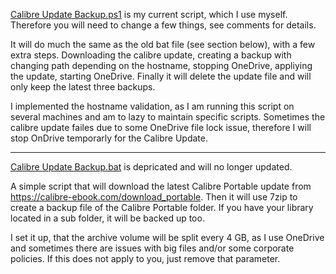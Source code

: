[Calibre Update Backup.ps1](https://github.com/DonGrobione/Calibre-Update-Backup-Script/blob/main/Calibre%20Update%20Backup.ps1) is my current script, which I use myself. Therefore you will need to change a few things, see comments for details.

It will do much the same as the old bat file (see section below), with a few extra steps.
Downloading the calibre update, creating a backup with changing path depending on the hostname, stopping OneDrive, appliying the update, starting OneDrive. Finally it will delete the update file and will only keep the latest three backups.

I implemented the hostname validation, as I am running this script on several machines and am to lazy to maintain specific scripts. Sometimes the calibre update failes due to some OneDrive file lock issue, therefore I will stop OnDrive temporarly for the Calibre Update.

---------------------------------------

[Calibre Update Backup.bat](https://github.com/DonGrobione/Calibre-Update-Backup-Script/blob/main/Calibre%20Update%20Backup.bat) is depricated and will no longer updated.

A simple script that will download the latest Calibre Portable update from https://calibre-ebook.com/download_portable. Then it will use 7zip to create a backup file of the Calibre Portable folder. If you have your library located in a sub folder, it will be backed up too.

I set it up, that the archive volume will be split every 4 GB, as I use OneDrive and sometimes there are issues with big files and/or some corporate policies. If this does not apply to you, just remove that parameter.